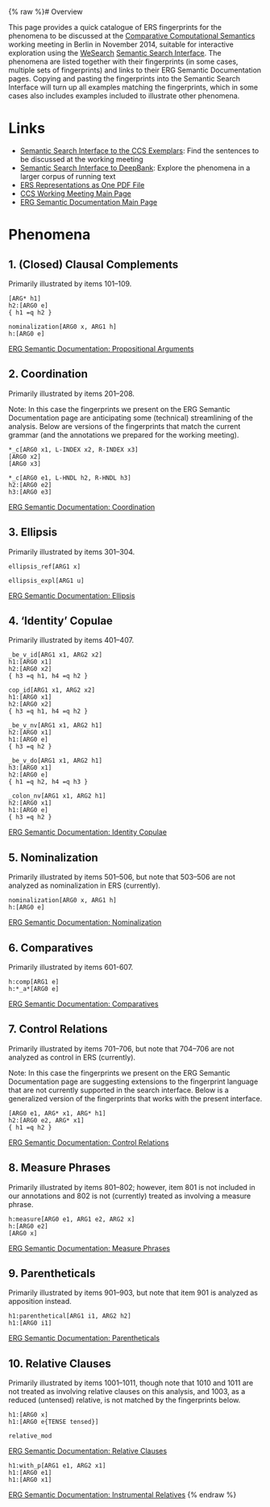 {% raw %}# Overview

This page provides a quick catalogue of ERS fingerprints for the
phenomena to be discussed at the [Comparative Computational
Semantics](https://blog.inductorsoftware.com/docsproto/garage/WeSearch_Ccs) working meeting in Berlin in November 2014,
suitable for interactive exploration using the [WeSearch](https://blog.inductorsoftware.com/docsproto/garage/WeSearch)
[Semantic Search Interface](http://wesearch.delph-in.net). The phenomena
are listed together with their fingerprints (in some cases, multiple
sets of fingerprints) and links to their ERG Semantic Documentation
pages. Copying and pasting the fingerprints into the Semantic Search
Interface will turn up all examples matching the fingerprints, which in
some cases also includes examples included to illustrate other
phenomena.

# Links

- [Semantic Search Interface to the CCS
Exemplars](http://wesearch.delph-in.net/esd/search.jsp): Find the
sentences to be discussed at the working meeting
- [Semantic Search Interface to
DeepBank](http://wesearch.delph-in.net/esd/search.jsp): Explore the
phenomena in a larger corpus of running text
- [ERS Representations as One PDF
File](http://svn.emmtee.net/trunk/uio/wesearch/ccs/erg/mrs.pdf)
- [CCS Working Meeting Main Page](https://blog.inductorsoftware.com/docsproto/garage/WeSearch_Ccs)
- [ERG Semantic Documentation Main Page](https://blog.inductorsoftware.com/docsproto/erg/ErgSemantics)

# Phenomena

## 1. (Closed) Clausal Complements

Primarily illustrated by items 101–109.

    [ARG* h1]
    h2:[ARG0 e]
    { h1 =q h2 }
    
    nominalization[ARG0 x, ARG1 h]
    h:[ARG0 e]

[ERG Semantic Documentation: Propositional
Arguments](https://blog.inductorsoftware.com/docsproto/erg/ErgSemantics_PropositionalArguments)

## 2. Coordination

Primarily illustrated by items 201–208.

Note: In this case the fingerprints we present on the ERG Semantic
Documentation page are anticipating some (technical) streamlining of the
analysis. Below are versions of the fingerprints that match the current
grammar (and the annotations we prepared for the working meeting).

    *_c[ARG0 x1, L-INDEX x2, R-INDEX x3]
    [ARG0 x2]
    [ARG0 x3]
    
    *_c[ARG0 e1, L-HNDL h2, R-HNDL h3]
    h2:[ARG0 e2]
    h3:[ARG0 e3]

[ERG Semantic Documentation: Coordination](https://blog.inductorsoftware.com/docsproto/erg/ErgSemantics_Coordination)

## 3. Ellipsis

Primarily illustrated by items 301–304.

    ellipsis_ref[ARG1 x]
    
    ellipsis_expl[ARG1 u]

[ERG Semantic Documentation: Ellipsis](https://blog.inductorsoftware.com/docsproto/erg/ErgSemantics_Ellipsis)

## 4. ‘Identity’ Copulae

Primarily illustrated by items 401–407.

    _be_v_id[ARG1 x1, ARG2 x2]
    h1:[ARG0 x1]
    h2:[ARG0 x2]
    { h3 =q h1, h4 =q h2 }
    
    cop_id[ARG1 x1, ARG2 x2]
    h1:[ARG0 x1]
    h2:[ARG0 x2]
    { h3 =q h1, h4 =q h2 }
    
    _be_v_nv[ARG1 x1, ARG2 h1]
    h2:[ARG0 x1]
    h1:[ARG0 e]
    { h3 =q h2 }
    
    _be_v_do[ARG1 x1, ARG2 h1]
    h3:[ARG0 x1]
    h2:[ARG0 e]
    { h1 =q h2, h4 =q h3 }
    
    _colon_nv[ARG1 x1, ARG2 h1]
    h2:[ARG0 x1]
    h1:[ARG0 e]
    { h3 =q h2 }

[ERG Semantic Documentation: Identity
Copulae](https://blog.inductorsoftware.com/docsproto/erg/ErgSemantics_IdentityCopulae)

## 5. Nominalization

Primarily illustrated by items 501–506, but note that 503–506 are not
analyzed as nominalization in ERS (currently).

    nominalization[ARG0 x, ARG1 h]
    h:[ARG0 e]

[ERG Semantic Documentation:
Nominalization](https://blog.inductorsoftware.com/docsproto/erg/ErgSemantics_Nominalization)

## 6. Comparatives

Primarily illustrated by items 601-607.

    h:comp[ARG1 e]
    h:*_a*[ARG0 e]

[ERG Semantic Documentation: Comparatives](https://blog.inductorsoftware.com/docsproto/erg/ErgSemantics_Comparatives)

## 7. Control Relations

Primarily illustrated by items 701–706, but note that 704–706 are not
analyzed as control in ERS (currently).

Note: In this case the fingerprints we present on the ERG Semantic
Documentation page are suggesting extensions to the fingerprint language
that are not currently supported in the search interface. Below is a
generalized version of the fingerprints that works with the present
interface.

    [ARG0 e1, ARG* x1, ARG* h1]
    h2:[ARG0 e2, ARG* x1]
    { h1 =q h2 }

[ERG Semantic Documentation: Control
Relations](https://blog.inductorsoftware.com/docsproto/erg/ErgSemantics_ControlRelations)

## 8. Measure Phrases

Primarily illustrated by items 801–802; however, item 801 is not
included in our annotations and 802 is not (currently) treated as
involving a measure phrase.

    h:measure[ARG0 e1, ARG1 e2, ARG2 x]
    h:[ARG0 e2]
    [ARG0 x]

[ERG Semantic Documentation: Measure
Phrases](https://blog.inductorsoftware.com/docsproto/erg/ErgSemantics_MeasurePhrases)

## 9. Parentheticals

Primarily illustrated by items 901–903, but note that item 901 is
analyzed as apposition instead.

    h1:parenthetical[ARG1 i1, ARG2 h2]
    h1:[ARG0 i1]

[ERG Semantic Documentation:
Parentheticals](https://blog.inductorsoftware.com/docsproto/erg/ErgSemantics_Parentheticals)

## 10. Relative Clauses

Primarily illustrated by items 1001–1011, though note that 1010 and 1011
are not treated as involving relative clauses on this analysis, and
1003, as a reduced (untensed) relative, is not matched by the
fingerprints below.

    h1:[ARG0 x]
    h1:[ARG0 e{TENSE tensed}]
    
    relative_mod

[ERG Semantic Documentation: Relative
Clauses](https://blog.inductorsoftware.com/docsproto/missing/ErgSemantics_RelativeClauses)

    h1:with_p[ARG1 e1, ARG2 x1]
    h1:[ARG0 e1]
    h1:[ARG0 x1]

[ERG Semantic Documentation: Instrumental
Relatives](https://blog.inductorsoftware.com/docsproto/erg/ErgSemantics_InstrumentalRelatives)
<update date omitted for speed>{% endraw %}
